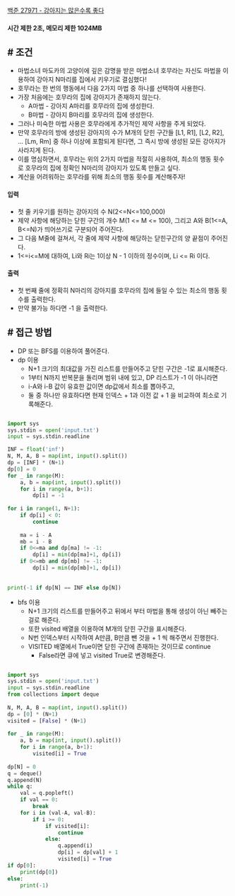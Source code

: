 
[백준 27971 - 강아지는 많은수록 좋다](https://www.acmicpc.net/problem/27971)


#### **시간 제한 2초, 메모리 제한 1024MB**


## **# 조건**

- 마법소녀 마도카의 고양이에 깊은 감명을 받은 마법소녀 호무라는 자신도 마법을 이용하여 강아지 N마리를 집에서 키우기로 결심했다!
- 호무라는 한 번의 행동에서 다음 2가지 마법 중 하나를 선택하여 사용한다.
- 가장 처음에는 호무라의 집에 강아지가 존재하지 않는다.
	- A마법 - 강아지 A마리를 호무라의 집에 생성한다.
	- B마법 - 강아지 B마리를 호무라의 집에 생성한다.
- 그러나 미숙한 마법 사용은 호무라에게 추가적인 제약 사항을 주게 되었다.
- 만약 호무라의 방에 생성된 강아지의 수가 M개의 닫힌 구간들 [L1, R1], [L2, R2], ... [Lm, Rm] 중 하나 이상에 포함되게 된다면, 그 즉시 방에 생성된 모든 강아지가 사라지게 된다.
- 이를 명심하면서, 호무라는 위의 2가지 마법을 적절히 사용하여, 최소의 행동 횟수로 호무라의 집에 정확인 N마리의 강아지가 있도록 만들고 싶다.
- 계산을 어려워하는 호무라를 위해 최소의 행동 횟수를 계산해주자!


#### **입력**
- 첫 줄 키우기를 원하는 강아지의 수 N(2<=N<=100,000)
- 제약 사항에 해당하는 닫힌 구간의 개수 M(1 <= M <= 100), 그리고 A와 B(1<=A, B<=N)가 띄어쓰기로 구분되어 주어진다.
- 그 다음 M줄에 걸쳐서, 각 줄에 제약 사항에 해당하는 닫힌구간의 양 끝점이 주어진다.
- 1<=i<=M에 대하여, Li와 Ri는 1이상 N - 1 이하의 정수이며, Li <= Ri 이다.


#### **출력**
- 첫 번째 줄에 정확히 N마리의 강아지를 호무라의 집에 들일 수 있는 최소의 행동 횟수를 출력한다.
- 만약 불가능 하다면 -1 을 출력한다.



## **# 접근 방법**

- DP 또는 BFS를 이용하여 풀어준다.
- dp 이용
	- N+1 크기의 최대값을 가진 리스트를 만들어주고 닫힌 구간은 -1로 표시해준다.
	- 1부터 N까지 반복문을 돌리며 범위 내에 있고, DP 리스트가 -1 이 아니라면
	- i-A와 i-B 값이 유효한 값이면 dp값에서 최소를 뽑아주고,
	- 둘 중 하나만 유효하다면 현재 인덱스 + 1과 이전 값 + 1 을 비교하여 최소로 기록해준다.

```python

import sys  
sys.stdin = open('input.txt')  
input = sys.stdin.readline  

INF = float('inf')  
N, M, A, B = map(int, input().split())  
dp = [INF] * (N+1)  
dp[0] = 0  
for _ in range(M):  
    a, b = map(int, input().split())  
    for i in range(a, b+1):  
        dp[i] = -1  
  
for i in range(1, N+1):  
    if dp[i] < 0:  
        continue  
  
    ma = i - A  
    mb = i - B  
    if 0<=ma and dp[ma] != -1:  
        dp[i] = min(dp[ma]+1, dp[i])  
    if 0<=mb and dp[mb] != -1:  
        dp[i] = min(dp[mb]+1, dp[i])  
  
  
print(-1 if dp[N] == INF else dp[N])
```


- bfs 이용
	- N+1 크기의 리스트를 만들어주고 뒤에서 부터 마법을 통해 생성이 아닌 빼주는 걸로 해준다.
	- 또한 visited 배열을 이용하여 M개의 닫힌 구간을 표시해준다.
	- N번 인덱스부터 시작하여 A만큼, B만큼 뺀 것을 + 1 씩 해주면서 진행한다.
	- VISITED 배열에서 True이면 닫힌 구간에 존재하는 것이므로 continue
		- False라면 큐에 넣고 visited True로 변경해준다.


```python

import sys  
sys.stdin = open('input.txt')  
input = sys.stdin.readline  
from collections import deque  
  
N, M, A, B = map(int, input().split())  
dp = [0] * (N+1)  
visited = [False] * (N+1)  
  
for _ in range(M):  
    a, b = map(int, input().split())  
    for i in range(a, b+1):  
        visited[i] = True  
  
dp[N] = 0  
q = deque()  
q.append(N)  
while q:  
    val = q.popleft()  
    if val == 0:  
        break  
    for i in (val-A, val-B):  
        if i >= 0:  
            if visited[i]:  
                continue  
            else:  
                q.append(i)  
                dp[i] = dp[val] + 1  
                visited[i] = True  
if dp[0]:  
    print(dp[0])  
else:  
    print(-1)
```